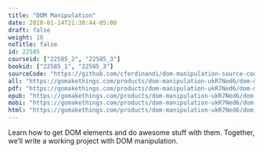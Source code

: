 ```yaml
---
title: "DOM Manipulation"
date: 2018-01-14T21:38:44-05:00
draft: false
weight: 10
noTitle: false
id: 22585
courseid: ["22585_2", "22585_3"]
bookid: ["22585_1", "22585_3"]
sourceCode: "https://github.com/cferdinandi/dom-manipulation-source-code"
all: "https://gomakethings.com/products/dom-manipulation-ukR7Ned6/dom-manipulation.zip"
pdf: "https://gomakethings.com/products/dom-manipulation-ukR7Ned6/dom-manipulation.pdf"
epub: "https://gomakethings.com/products/dom-manipulation-ukR7Ned6/dom-manipulation.epub"
mobi: "https://gomakethings.com/products/dom-manipulation-ukR7Ned6/dom-manipulation.mobi"
html: "https://gomakethings.com/products/dom-manipulation-ukR7Ned6/dom-manipulation.html"
---
```


Learn how to get DOM elements and do awesome stuff with them. Together, we’ll write a working project with DOM manipulation.